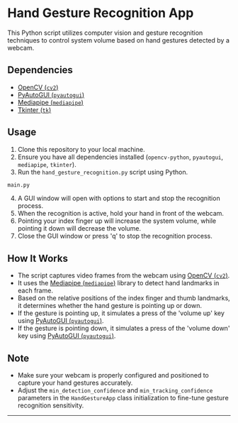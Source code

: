 # Hand Gesture Recognition App

This Python script utilizes computer vision and gesture recognition techniques to control system volume based on hand gestures detected by a webcam.

## Dependencies
- [OpenCV (`cv2`)](#opencv)
- [PyAutoGUI (`pyautogui`)](#pyautogui)
- [Mediapipe (`mediapipe`)](#mediapipe)
- [Tkinter (`tk`)](#tkinter)

## Usage
1. Clone this repository to your local machine.
2. Ensure you have all dependencies installed (`opencv-python`, `pyautogui`, `mediapipe`, `tkinter`).
3. Run the `hand_gesture_recognition.py` script using Python.

```bash
main.py
```

4. A GUI window will open with options to start and stop the recognition process.
5. When the recognition is active, hold your hand in front of the webcam.
6. Pointing your index finger up will increase the system volume, while pointing it down will decrease the volume.
7. Close the GUI window or press 'q' to stop the recognition process.

## How It Works
- The script captures video frames from the webcam using [OpenCV (`cv2`)](#opencv).
- It uses the [Mediapipe (`mediapipe`)](#mediapipe) library to detect hand landmarks in each frame.
- Based on the relative positions of the index finger and thumb landmarks, it determines whether the hand gesture is pointing up or down.
- If the gesture is pointing up, it simulates a press of the 'volume up' key using [PyAutoGUI (`pyautogui`)](#pyautogui).
- If the gesture is pointing down, it simulates a press of the 'volume down' key using [PyAutoGUI (`pyautogui`)](#pyautogui).

## Note
- Make sure your webcam is properly configured and positioned to capture your hand gestures accurately.
- Adjust the `min_detection_confidence` and `min_tracking_confidence` parameters in the `HandGestureApp` class initialization to fine-tune gesture recognition sensitivity.

---

